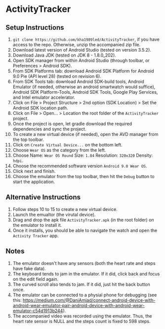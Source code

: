 # ActivityTracker

## Setup Instructions
1. `git clone https://github.com/kha1989led/ActivityTracker`, if you have access to the repo. Otherwise, unzip the accompanied zip file.
2. Download latest version of Android Studio (tested on version 3.5.2).
3. Download Java JDK (tested on JDK 8 - 1.8.0_202).
4. Open SDK manager from within Android Studio (through toolbar, or Preferences > Android SDK).
5. From SDK Platforms tab: download Android SDK Platform for Android 9.0 Pie (API level 28) (tested on revision 6).
6. From SDK Tools tab: download Android SDK-build tools, Android Emulator (if needed, otherwise an android smartwatch would suffice),
   Android SDK Platform-Tools, Android SDK Tools, Google Play Services, and Intel emulator accelerator.
7. Click on File > Project Structure > 2nd option (SDK Location) > Set the Android SDK location path.
8. Click on File > Open... > Location the root folder of the `ActivityTracker` project.
9. Once the project is open, let gradle download the required dependencies and sync the project.
10. To create a new virtual device (if needed), open the AVD manager from the top toolbar.
11. Click on `Create Virtual Device...` on the bottom left. 
12. Choose `Wear OS` as the category from the left.
13. Choose Name: `Wear OS Round` Size: `1.84` Resolution: `320x320` Density: `hdpi`.
14. Choose the recommended software version `Android 9.0 Wear OS`.
15. Click next and finish.
16. Choose the emulator from the top toolbar, then hit the `Debug` button to start the application.

## Alternative Instructions
1. Follow steps 10 to 15 to create a new virtual device.
2. Launch the emualtor (the virutal device).
3. Drag and drop the apk file `ActivityTracker.apk` (in the root folder) on the emulator to install it.
4. Once it installs, you should be able to navigate the watch and open the `Activity Tracker` app.

## Notes
1. The emulator doesn't have any sensors (both the heart rate and steps have fake data).
2. The keyboard tends to jam in the emulator. If it did, click back and focus on the edit field again.
3. The curved scroll also tends to jam. If it did, just hit the back button once.
4. The emulator can be connected to a physial phone for debugging (see this: https://medium.com/@DaniAmjad/connect-android-device-with-android-wear-emulator-pair-android-device-with-android-wear-emulator-c54d1913b244).
5. The accompanied video was recorded using the emulator. Thus, the heart rate sensor is NULL and the steps count is fixed to 598 steps.
